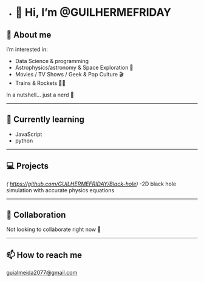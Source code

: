 - # 👋 Hi, I’m @GUILHERMEFRIDAY  

## 👀 About me  
I’m interested in:  
- Data Science & programming
- Astrophysics/astronomy & Space Exploration 🚀  
- Movies / TV Shows / Geek & Pop Culture 🎬  
- Trains & Rockets 🚂✨  

In a nutshell… just a nerd 🌌  

---

## 🌱 Currently learning  
- JavaScript  
- python  

---

## 💻 Projects  
*( https://github.com/GUILHERMEFRIDAY/Black-hole)*
-2D black hole simulation with accurate physics equations

---

## 🤝 Collaboration  
Not looking to collaborate right now 🙂  

---

## 📫 How to reach me  
guialmeida2077@gmail.com
